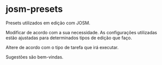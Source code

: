 # josm-presets

Presets utilizados em edição com JOSM.

Modificar de acordo com a sua necessidade. As configurações utilizadas estão ajustadas para determinados tipos de edição que faço.

Altere de acordo com o tipo de tarefa que irá executar.

Sugestões são bem-vindas.
